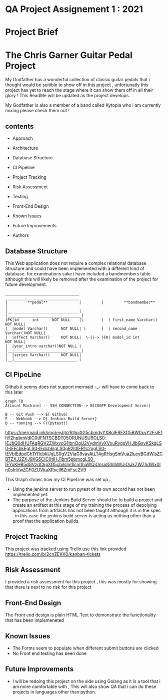 # QA Project Assignement 1 : 2021


# Project Brief

# The Chris Garner Guitar Pedal Project

My Godfather has a wonderful collection of classic guitar pedals that i thought would be suitible to show off in this project , unfortunatly this project has yet to reach the stage where it can show them off in all their glory !
This ReadMe will be updated as the project develops.

My Godfather is also a member of a band called Kytopia who i am currently mixing please check them out ! 

  
##  contents

 -  Approach 

- Architecture 
- Database Structure
- CI Pipeline 
- Project Tracking
- Risk Assessment
- Testing
- Front-End Design
- Known Issues
- Future Improvements
- Authors

## Database Structure

This Web application does not require a complex relational database Structure and could have been implemented with a different kind of database. for examinations sake i have included a bandmembers table although this will likely be removed after the examination of the project for future development. 

    _________________________________           _________________________________               
	|         **pedal**              |         |         **bandmember**          |
    |________________________________|         |_________________________________|
	|PK|id 		int 	 NOT NULL    |\        |  | first_name Varchar() NOT NULL|
	|  |model Varchar() 	 NOT NULL| \       |  | second_name Varchar()NOT NULL| 
	|  |effect Varchar()	 NOT NULL|  \-||-> |FK| model_id int         NOT NULL|
	|  |year_intro varchar()NOT NULL |         |_________________________________|
	|  |series Varchar() 	 NOT NULL|			
	|__|____________________________ |
   


## CI PipeLine

Github it seems does not support mermaid -_- will have to come back to this later

```mermaid
graph TD
A[Local Machine] -- SSH CONNECTION--> B[CGGPP Development Server]

B -- Git Push --> E[ Github]
E -- Webhook --> D{ Jenkins Build Server}
B -- running --> F((pytest))

```
https://mermaid.ink/img/eyJjb2RlIjoiXG5cbmdyYXBoIFREXG5BW0xvY2FsIE1hY2hpbmVdIC0tIFNTSCBDT05ORUNUSU9OLS0-IEJbQ0dHUFAgRGV2ZWxvcG1lbnQgU2VydmVyXVxuRygoVHJlbGxvKSkgLS0-IEFcbkEgLS0-IEdcbkIgLS0gR2l0IFB1c2ggLS0-IEVbIEdpdGh1Yl1cbkUgLS0gV2ViaG9vayAtLT4gRHsgSmVua2lucyBCdWlsZCBTZXJ2ZXJ9XG5CIC0tIHJ1bm5pbmcgLS0-IEYoKHB5dGVzdCkpXG5cbiIsIm1lcm1haWQiOnsidGhlbWUiOiJkZWZhdWx0In0sInVwZGF0ZUVkaXRvciI6ZmFsc2V9

This Graph shows how my CI PipeLine was set up .
- Using the jenkins server to run pytest of its own accord has not been implemented yet.
- The purpose of the Jenkins Build Server should be to build a project and create an artifact at this stage of my training the process of depolying applications from artifacts has not been taught although it is in the spec . in this case the jenkins build server is acting as nothing other than a proof that the application builds.


## Project Tracking

This project was tracked using Trello 
use this link provided https://trello.com/b/2cnZEKK0/kanban-tickets


## Risk Assessment

I provided a risk assessment for this project , this was mostly for showing that there is next to no risk for this project 

## Front-End Design 

The Front end design is plain HTML Text to demonstrate the functionality that has been implemeneted 

## Known Issues

- The Forms seem to populate when different submit buttons are clicked 
- No Front end testing has been done 


## Future Improvements

- I will be redoing this project on the side using Golang as it is a tool that i am more comfortable with , This will also show QA that i can do these projects in languages other than python. 